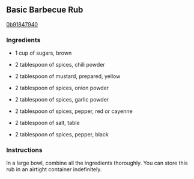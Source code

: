 ## Basic Barbecue Rub

[0b91847940](http://www.epicurious.com/recipes/food/views/basic-barbecue-rub-365434)

### Ingredients

 - 1 cup of sugars, brown

 - 2 tablespoon of spices, chili powder

 - 2 tablespoon of mustard, prepared, yellow

 - 2 tablespoon of spices, onion powder

 - 2 tablespoon of spices, garlic powder

 - 2 tablespoon of spices, pepper, red or cayenne

 - 2 tablespoon of salt, table

 - 2 tablespoon of spices, pepper, black

### Instructions

In a large bowl, combine all the ingredients thoroughly. You can store this rub in an airtight container indefinitely.